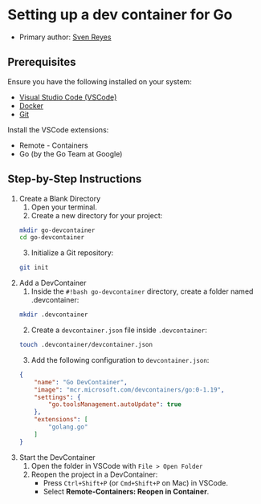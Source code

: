 # Setting up a dev container for Go

* Primary author: [Sven Reyes](https://github.com/svenreyes)

## Prerequisites

Ensure you have the following installed on your system:

* [Visual Studio Code (VSCode)](https://code.visualstudio.com/)
* [Docker](https://www.docker.com/)
* [Git](https://git-scm.com/)

Install the VSCode extensions:

* Remote - Containers
* Go (by the Go Team at Google)

## Step-by-Step Instructions
1. Create a Blank Directory
    1. Open your terminal.
    2. Create a new directory for your project:
    ```bash
    mkdir go-devcontainer
    cd go-devcontainer
    ```
    3. Initialize a Git repository:
    ```bash
    git init
    ```
2. Add a DevContainer
    1. Inside the `#!bash go-devcontainer` directory, create a folder named .devcontainer:
    ```bash
    mkdir .devcontainer
    ```
    2. Create a `devcontainer.json` file inside `.devcontainer`:
    ```bash
    touch .devcontainer/devcontainer.json
    ```
    3. Add the following configuration to `devcontainer.json`:
    ```json
    {
        "name": "Go DevContainer",
        "image": "mcr.microsoft.com/devcontainers/go:0-1.19",
        "settings": {
            "go.toolsManagement.autoUpdate": true
        },
        "extensions": [
            "golang.go"
        ]
    }
    ```
3. Start the DevContainer
    1. Open the folder in VSCode with `File > Open Folder`
    2. Reopen the project in a DevContainer:
        * Press `Ctrl+Shift+P` (or `Cmd+Shift+P` on Mac) in VSCode.
        * Select **Remote-Containers: Reopen in Container**.


